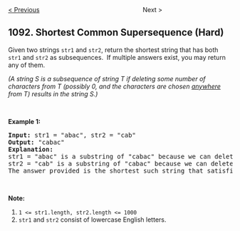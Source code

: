 <!--|This file generated by command(leetcode description); DO NOT EDIT.    |-->
<!--+----------------------------------------------------------------------+-->
<!--|@author    Openset <openset.wang@gmail.com>                           |-->
<!--|@link      https://github.com/openset                                 |-->
<!--|@home      https://github.com/openset/leetcode                        |-->
<!--+----------------------------------------------------------------------+-->

[< Previous](https://github.com/openset/leetcode/tree/master/problems/shortest-path-in-binary-matrix "Shortest Path in Binary Matrix")
　　　　　　　　　　　　　　　　
Next >

## 1092. Shortest Common Supersequence (Hard)

<p>Given two strings <code>str1</code> and <code>str2</code>,&nbsp;return the shortest string that has both <code>str1</code>&nbsp;and <code>str2</code>&nbsp;as subsequences.&nbsp;&nbsp;If multiple answers exist, you may return any of them.</p>

<p><em>(A string S is a subsequence of string T if deleting some number of characters from T (possibly 0, and the characters are chosen <u>anywhere</u> from T) results in the string S.)</em></p>

<p>&nbsp;</p>

<p><strong>Example 1:</strong></p>

<pre>
<strong>Input: </strong>str1 = <span id="example-input-1-1">&quot;abac&quot;</span>, str2 = <span id="example-input-1-2">&quot;cab&quot;</span>
<strong>Output: </strong><span id="example-output-1">&quot;cabac&quot;</span>
<strong>Explanation: </strong>
str1 = &quot;abac&quot; is a substring of &quot;cabac&quot; because we can delete the first &quot;c&quot;.
str2 = &quot;cab&quot; is a substring of &quot;cabac&quot; because we can delete the last &quot;ac&quot;.
The answer provided is the shortest such string that satisfies these properties.
</pre>

<p>&nbsp;</p>

<p><strong>Note:</strong></p>

<ol>
	<li><code>1 &lt;= str1.length, str2.length &lt;= 1000</code></li>
	<li><code>str1</code> and <code>str2</code> consist of lowercase English letters.</li>
</ol>
